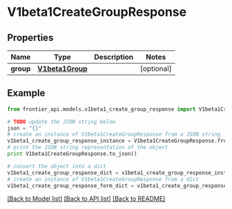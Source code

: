 # V1beta1CreateGroupResponse


## Properties
Name | Type | Description | Notes
------------ | ------------- | ------------- | -------------
**group** | [**V1beta1Group**](V1beta1Group.md) |  | [optional] 

## Example

```python
from frontier_api.models.v1beta1_create_group_response import V1beta1CreateGroupResponse

# TODO update the JSON string below
json = "{}"
# create an instance of V1beta1CreateGroupResponse from a JSON string
v1beta1_create_group_response_instance = V1beta1CreateGroupResponse.from_json(json)
# print the JSON string representation of the object
print V1beta1CreateGroupResponse.to_json()

# convert the object into a dict
v1beta1_create_group_response_dict = v1beta1_create_group_response_instance.to_dict()
# create an instance of V1beta1CreateGroupResponse from a dict
v1beta1_create_group_response_form_dict = v1beta1_create_group_response.from_dict(v1beta1_create_group_response_dict)
```
[[Back to Model list]](../README.md#documentation-for-models) [[Back to API list]](../README.md#documentation-for-api-endpoints) [[Back to README]](../README.md)


